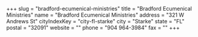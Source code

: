 +++
slug = "bradford-ecumenical-ministries"
title = "Bradford Ecumenical Ministries"
name = "Bradford Ecumenical Ministries"
address = "321 W Andrews St"
cityIndexKey = "city-fl-starke"
city = "Starke"
state = "FL"
postal = "32091"
website = ""
phone = "904 964-3984"
fax = ""
+++

